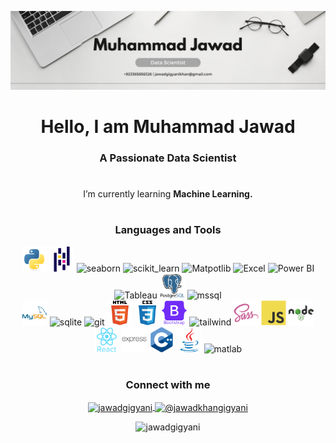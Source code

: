 ![logo](https://github.com/JawadGigyani/JawadGigyani/blob/main/Banner.png)


<h1 align="center">Hello, I am Muhammad Jawad</h1>
<h3 align="center">A Passionate Data Scientist</h3>
<h1></h1>

<p align="center">I’m currently learning <b>Machine Learning.</b></p>
<h1></h1>

<h3 align="center">Languages and Tools</h3>
<p align="center">
  <div align="center">
    <img class="padding" src="https://raw.githubusercontent.com/devicons/devicon/master/icons/python/python-original.svg" alt="python" width="40" height="40" />
    <img class="padding" src="https://raw.githubusercontent.com/devicons/devicon/2ae2a900d2f041da66e950e4d48052658d850630/icons/pandas/pandas-original.svg" alt="pandas" width="40" height="40" />
    <img class="padding" src="https://seaborn.pydata.org/_images/logo-mark-lightbg.svg" alt="seaborn" width="40" height="40" />
    <img class="padding" src="https://upload.wikimedia.org/wikipedia/commons/0/05/Scikit_learn_logo_small.svg" alt="scikit_learn" width="40" height="40" />
    <img class="padding" src="https://seeklogo.com/images/M/matplotlib-logo-7676870AC0-seeklogo.com.png" alt="Matpotlib" width="40" height="40" />
    <img class="padding" src="https://img.icons8.com/?size=100&id=117561&format=png&color=000000" alt="Excel" width="40" height="40" />
    <img class="padding" src="https://img.icons8.com/?size=100&id=Ny0t2MYrJ70p&format=png&color=000000" alt="Power BI" width="40" height="40" />
    <img class="padding" src="https://img.icons8.com/?size=100&id=9Kvi1p1F0tUo&format=png&color=000000" alt="Tableau" width="40" height="40" />
    <img class="padding" src="https://raw.githubusercontent.com/devicons/devicon/master/icons/postgresql/postgresql-original-wordmark.svg" alt="postgresql" width="40" height="40" />
    <img class="padding" src="https://www.svgrepo.com/show/303229/microsoft-sql-server-logo.svg" alt="mssql" width="40" height="40" />
  </div>

  <div align="center">
    <img class="padding" src="https://raw.githubusercontent.com/devicons/devicon/master/icons/mysql/mysql-original-wordmark.svg" alt="mysql" width="40" height="40" />
    <img class="padding" src="https://www.vectorlogo.zone/logos/sqlite/sqlite-icon.svg" alt="sqlite" width="40" height="40" />
    <img class="padding" src="https://www.vectorlogo.zone/logos/git-scm/git-scm-icon.svg" alt="git" width="40" height="40" />
    <img class="padding" src="https://raw.githubusercontent.com/devicons/devicon/master/icons/html5/html5-original-wordmark.svg" alt="html5" width="40" height="40" />
    <img class="padding" src="https://raw.githubusercontent.com/devicons/devicon/master/icons/css3/css3-original-wordmark.svg" alt="css3" width="40" height="40" />
    <img class="padding" src="https://raw.githubusercontent.com/devicons/devicon/master/icons/bootstrap/bootstrap-plain-wordmark.svg" alt="bootstrap" width="40" height="40" />
    <img class="padding" src="https://www.vectorlogo.zone/logos/tailwindcss/tailwindcss-icon.svg" alt="tailwind" width="40" height="40" />
    <img class="padding" src="https://raw.githubusercontent.com/devicons/devicon/master/icons/sass/sass-original.svg" alt="sass" width="40" height="40" />
    <img class="padding" src="https://raw.githubusercontent.com/devicons/devicon/master/icons/javascript/javascript-original.svg" alt="javascript" width="40" height="40" />
    <img class="padding" src="https://raw.githubusercontent.com/devicons/devicon/master/icons/nodejs/nodejs-original-wordmark.svg" alt="nodejs" width="40" height="40" />
  </div>

  <div align="center">
    <img class="padding" src="https://raw.githubusercontent.com/devicons/devicon/master/icons/react/react-original-wordmark.svg" alt="react" width="40" height="40" />
    <img class="padding" src="https://raw.githubusercontent.com/devicons/devicon/master/icons/express/express-original-wordmark.svg" alt="express" width="40" height="40" />
    <img class="padding" src="https://raw.githubusercontent.com/devicons/devicon/master/icons/cplusplus/cplusplus-original.svg" alt="cplusplus" width="40" height="40" />
    <img class="padding" src="https://raw.githubusercontent.com/devicons/devicon/master/icons/java/java-original.svg" alt="java" width="40" height="40" />
    <img class="padding" src="https://upload.wikimedia.org/wikipedia/commons/2/21/Matlab_Logo.png" alt="matlab" width="40" height="40" />
  </div>
</p>

<h1></h1>

<h3 align="center">Connect with me</h3>
<p align="center">
  <a href="https://linkedin.com/in/jawadgigyani" target="blank">
    <img class="padding" align="center" src="https://raw.githubusercontent.com/rahuldkjain/github-profile-readme-generator/master/src/images/icons/Social/linked-in-alt.svg" alt="jawadgigyani" height="30" width="40" />
  </a>
  <a href="https://medium.com/@jawadkhangigyani" target="blank">
    <img class="padding" align="center" src="https://raw.githubusercontent.com/rahuldkjain/github-profile-readme-generator/master/src/images/icons/Social/medium.svg" alt="@jawadkhangigyani" height="30" width="40" />
  </a>
</p>

<p align="center">
  <img class="padding" src="https://komarev.com/ghpvc/?username=jawadgigyani&label=Profile%20views&color=0e75b6&style=flat" alt="jawadgigyani" />
</p>
